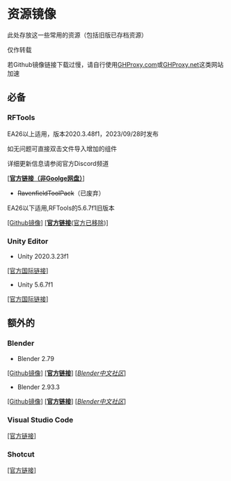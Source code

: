 # 资源镜像

此处存放这一些常用的资源（包括旧版已存档资源）

仅作转载

若Github镜像链接下载过慢，请自行使用[GHProxy.com](https://ghproxy.com)或[GHProxy.net](https://ghproxy.net)这类网站加速

## 必备

### RFTools

EA26以上适用，版本2020.3.48f1，2023/09/28时发布

如无问题可直接双击文件导入增加的组件

详细更新信息请参阅官方Discord频道

[[**官方链接（非Goolge网盘）**]](https://www.ravenfieldgame.com/rftools/RFTools.unitypackage)

- ~~RavenfieldToolPack~~（已废弃）

EA26以下适用,RFTools的5.6.7f1旧版本

[[Github镜像]](https://github.com/Leafx-code/RavenfieldCommunityResource/releases/download/Resource/RavenfieldToolsPack.zip) [[**官方链接**(官方已移除)]](http://ravenfieldgame.com/modding.html) 

### Unity Editor
- Unity 2020.3.23f1   
 
[[官方国际链接]](https://download.unity3d.com/download_unity/c5d91304a876/Windows64EditorInstaller/UnitySetup64-2020.3.23f1.exe)

- Unity 5.6.7f1    

[[官方国际链接]](https://download.unity3d.com/download_unity/e80cc3114ac1/Windows64EditorInstaller/UnitySetup64-5.6.7f1.exe)

## 额外的

### Blender
- Blender 2.79

[[Github镜像]](https://github.com/Leafx-code/RavenfieldCommunityResource/releases/download/Resource/blender-2.79-windows64_2.msi) [[**官方链接**]](https://www.blender.org/) [[*Blender中文社区*]](https://www.blendercn.org/)

- Blender 2.93.3    

[[Github镜像]](https://github.com/Leafx-code/RavenfieldCommunityResource/releases/download/Resource/blender-2.93.3-windows-x64.msi) [[**官方链接**]](https://www.blender.org/) [[*Blender中文社区*]](https://www.blendercn.org/)

### Visual Studio Code 
[[官方链接]](https://code.visualstudio.com/)

### Shotcut 
[[官方链接]](https://www.shotcut.org/)